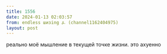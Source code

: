 ```yaml
---
title: 1556
date: 2024-01-13 02:03:57
from: endless шизing ⍼ (channel1162404975)
layout: post
---
```


реально моё мышление в текущей точке жизни. это ахуенно
